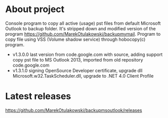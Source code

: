 # About project
Console program to copy all active (usage) pst files from default Microsoft Outlook to backup folder. It's stripped down and modified version of the program https://github.com/MarekOtulakowski/backupmymail. Program to copy file using VSS (Volume shadow service) through hobocopy(c) program.
* v1.3.0.0 last version from code.google.com with source, adding support copy pst file to MS Outlook 2013, imported from old repository code.google.com
* v1.3.1.0 signing OpenSource Developer certificate, upgrade dll Microsoft.w32.TaskScheduler.dll, upgrade to .NET 4.0 Client Profile

# Latest releases
https://github.com/MarekOtulakowski/backupmsoutlook/releases
